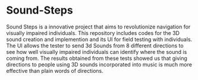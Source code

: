 # Sound-Steps

Sound Steps is a innovative project that aims to revolutionize navigation for visually impaired individuals. This repository includes codes for the 3D sound creation and implemention and its UI for field testing with individuals.
The UI allows the tester to send 3d Sounds from 8 different directions to see how well visually impaired individuals can identify where the sound is coming from. The results obtained from these tests showed us that
giving directions to people using 3D sounds incorporated into music is much more effective than plain words of directions.
